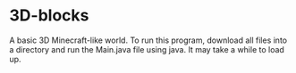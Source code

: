 # 3D-blocks
A basic 3D Minecraft-like world.
To run this program, download all files into a directory and run the Main.java file using java. It may take a while to load up.
